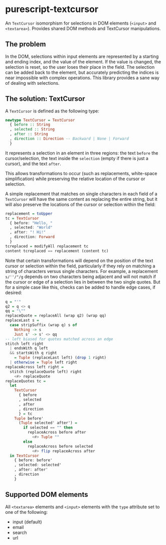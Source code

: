 # purescript-textcursor
An `TextCursor` isomorphism for selections in DOM elements (`<input>` and `<textarea>`). Provides shared DOM methods and TextCursor manipulations.

## The problem
In the DOM, selections within input elements are represented by a starting and ending index, and the value of the element. If the value is changed, the selection is reset, so the user loses their place in the field. The selection can be added back to the element, but accurately predicting the indices is near impossible with complex operations. This library provides a sane way of dealing with selections.

## The solution: TextCursor
A `TextCursor` is defined as the following type:
```purescript
newtype TextCursor = TextCursor
  { before :: String
  , selected :: String
  , after :: String
  , direction :: Direction -- Backward | None | Forward
  }
```

It represents a selection in an element in three regions: the text `before` the cursor/selection, the text inside the `selection` (empty if there is just a cursor), and the text `after`.

This allows transformations to occur (such as replacements, white-space simplification) while preserving the relative location of the cursor or selection.

A simple replacement that matches on single characters in each field of a `TextCursor` will have the same content as replacing the entire string, but it will also preserve the locations of the cursor or selection within the field:

```purescript
replacement = toUpper
tc = TextCursor
  { before: "Hello, "
  , selected: "World"
  , after: "! Hi!"
  , direction: Forward
  }
tcreplaced = modifyAll replacement tc
content tcreplaced == replacement (content tc)
```

Note that certain transformations will depend on the position of the text cursor or selection within the field, particularly if they rely on matching a string of characters versus single characters. For example, a replacement `s/''/"/g` depends on two characters being adjacent and will not match if the cursor or edge of a selection lies in between the two single quotes. But for a simple case like this, checks can be added to handle edge cases, if desired:

```purescript
q = "'"
q2 = q <> q
qq = "\""
replaceQuote = replaceAll (wrap q2) (wrap qq)
replaceLast s =
  case stripSuffix (wrap q) s of
    Nothing -> s
    Just s' -> s' <> qq
-- left biased for quotes matched across an edge
stitch left right
  | endsWith q left
  && startsWith q right
    = Tuple (replaceLast left) (drop 1 right)
  | otherwise = Tuple left right
replaceAcross left right =
  stitch (replaceQuote left) right
    <#> replaceQuote
replaceQuotes tc =
  let
    TextCursor
      { before
      , selected
      , after
      , direction
      } = tc
    Tuple before'
      (Tuple selected' after') =
        if selected == "" then
          replaceAcross before after
            <#> Tuple ""
        else
          replaceAcross before selected
            <#> flip replaceAcross after
  in TextCursor
    { before: before'
    , selected: selected'
    , after: after'
    , direction
    }
```

## Supported DOM elements
All `<textarea>` elements and `<input>` elements with the `type` attribute set to one of the following:
- input (default)
- email
- search
- url
